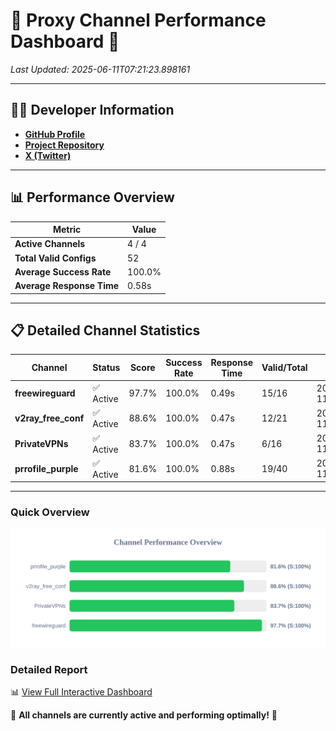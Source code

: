 # 🌟 Proxy Channel Performance Dashboard 🌟

_Last Updated: 2025-06-11T07:21:23.898161_

---

## 👩‍💻 Developer Information

- **[GitHub Profile](https://github.com/4n0nymou3)**  
- **[Project Repository](https://github.com/4n0nymou3/multi-proxy-config-fetcher)**  
- **[X (Twitter)](https://x.com/4n0nymou3)**  

---

## 📊 Performance Overview

| Metric                | Value       |
|-----------------------|-------------|
| **Active Channels**   | 4 / 4       |
| **Total Valid Configs** | 52          |
| **Average Success Rate** | 100.0%      |
| **Average Response Time** | 0.58s       |

---

## 📋 Detailed Channel Statistics

| Channel          | Status     | Score  | Success Rate | Response Time | Valid/Total | Last Success               |
|------------------|------------|--------|--------------|---------------|-------------|----------------------------|
| **freewireguard**  | ✅ Active  | 97.7%  | 100.0% | 0.49s         | 15/16       | 2025-06-11T07:21:23.896760 |
| **v2ray_free_conf**  | ✅ Active  | 88.6%  | 100.0% | 0.47s         | 12/21       | 2025-06-11T07:21:22.873642 |
| **PrivateVPNs**  | ✅ Active  | 83.7%  | 100.0% | 0.47s         | 6/16       | 2025-06-11T07:21:23.377254 |
| **prrofile_purple**  | ✅ Active  | 81.6%  | 100.0% | 0.88s         | 19/40       | 2025-06-11T07:21:22.292970 |

---

### Quick Overview
<div align="center">
  <a href="https://raw.githubusercontent.com/nullluser/NullRepo/refs/heads/main/assets/channel_stats_chart.svg">
    <img src="https://raw.githubusercontent.com/nullluser/NullRepo/refs/heads/main/assets/channel_stats_chart.svg" alt="Source Performance Statistics" width="800">
  </a>
</div>

### Detailed Report
📊 [View Full Interactive Dashboard](https://htmlpreview.github.io/?https://github.com/nullluser/NullRepo/blob/main/assets/performance_report.html)

🎉 **All channels are currently active and performing optimally!** 🎉
